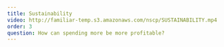 ```yaml
---
title: Sustainability
video: http://familiar-temp.s3.amazonaws.com/nscp/SUSTAINABILITY.mp4
order: 3
question: How can spending more be more profitable?
---
```

